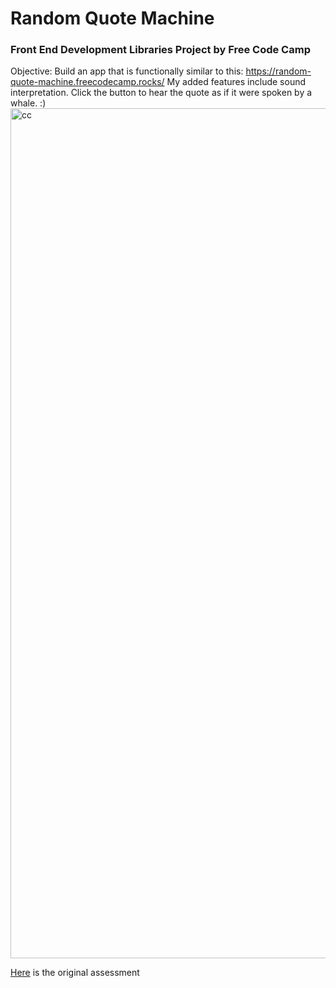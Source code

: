 # Random Quote Machine
### Front End Development Libraries Project by Free Code Camp

Objective: Build an app that is functionally similar to this: https://random-quote-machine.freecodecamp.rocks/
My added features include sound interpretation. Click the button to hear the quote as if it were spoken by a whale. :)
<img width="1360" alt="cc" src="https://user-images.githubusercontent.com/47716922/216074348-d9f352da-56f7-4dcd-b3d7-a9eb547f1e73.png">

<a href="https://www.freecodecamp.org/learn/front-end-development-libraries/front-end-development-libraries-projects/build-a-random-quote-machine">Here</a> is the original assessment
